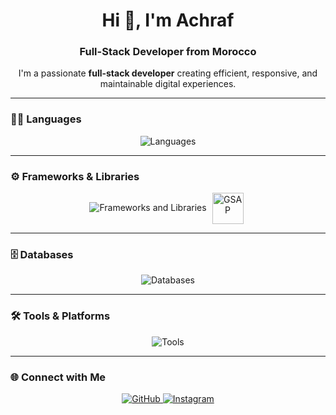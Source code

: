 <h1 align="center">Hi 👋, I'm Achraf</h1>
<h3 align="center">Full-Stack Developer from Morocco</h3>

<p align="center">
  I'm a passionate <strong>full-stack developer</strong> creating efficient, responsive, and maintainable digital experiences.
</p>

---

### 🧑‍💻 Languages

<p align="center">
  <img src="https://skillicons.dev/icons?i=html,css,js,ts" alt="Languages" />
</p>

---

### ⚙️ Frameworks & Libraries

<p align="center">
  <img src="https://skillicons.dev/icons?i=react,nextjs,tailwind,threejs,nodejs,express" alt="Frameworks and Libraries" />
  <!-- GSAP icon -->
  <img src="https://gsap.com/_img/code.svg" alt="GSAP" width="50" height="50" style="vertical-align: middle; margin: 0 5px;" />
</p>

---

### 🗄️ Databases

<p align="center">
  <img src="https://skillicons.dev/icons?i=mongodb" alt="Databases" />
</p>

---

### 🛠️ Tools & Platforms

<p align="center">
  <img src="https://skillicons.dev/icons?i=git,vscode,figma" alt="Tools" />
</p>

---

### 🌐 Connect with Me

<p align="center">
  <a href="https://github.com/Midyass" target="_blank">
    <img src="https://skillicons.dev/icons?i=github" alt="GitHub" />
  </a>
  
  <a href="https://instagram.com/midyas_code" target="_blank">
    <img src="https://skillicons.dev/icons?i=instagram" alt="Instagram" />
  </a>
</p>
